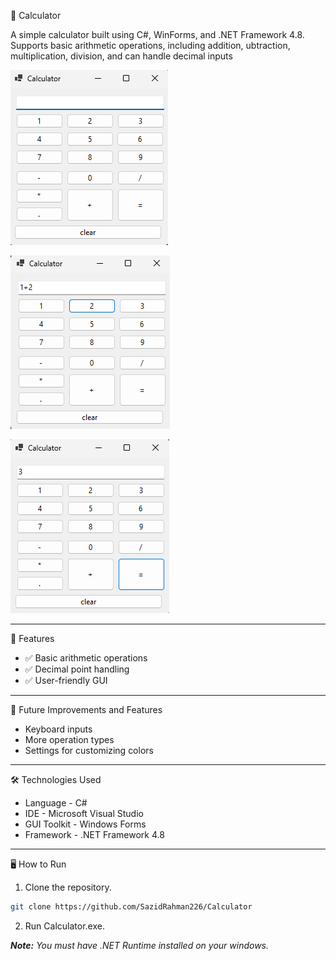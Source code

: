 🧮 Calculator

A simple calculator built using C#, WinForms, and .NET Framework 4.8.  
Supports basic arithmetic operations, including addition, ubtraction, multiplication, division, and can handle decimal inputs

![preview1](https://github.com/SazidRahman226/Calculator/blob/afbaf6229e28f561a90035ecfad7724368bc549d/Calculator/images/calculator-preview1.png)

![preview1](https://github.com/SazidRahman226/Calculator/blob/afbaf6229e28f561a90035ecfad7724368bc549d/Calculator/images/calculator-preview2.png)

![preview1](https://github.com/SazidRahman226/Calculator/blob/afbaf6229e28f561a90035ecfad7724368bc549d/Calculator/images/calculator-preview3.png)

---

🚀 Features

- ✅ Basic arithmetic operations
- ✅ Decimal point handling
- ✅ User-friendly GUI

---

🌟 Future Improvements and Features

- Keyboard inputs
- More operation types
- Settings for customizing colors

---

🛠️ Technologies Used

- Language - C#
- IDE - Microsoft Visual Studio 
- GUI Toolkit - Windows Forms
- Framework - .NET Framework 4.8
  
---

🖥️ How to Run

1. Clone the repository.
  ```sh
  git clone https://github.com/SazidRahman226/Calculator
  ```
2. Run Calculator.exe.

<b><i>Note:</i></b> <i>You must have .NET Runtime installed on your windows. </i>

